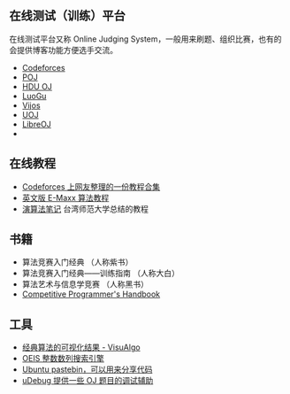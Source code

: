 ## 在线测试（训练）平台

在线测试平台又称 Online Judging System，一般用来刷题、组织比赛，也有的会提供博客功能方便选手交流。

- [Codeforces](http://codeforces.com)
- [POJ](http://poj.org)
- [HDU OJ](http://acm.hdu.edu.cn)
- [LuoGu](http://luogu.org)
- [Vijos](https://vijos.org/)
- [UOJ](http://uoj.ac)
- [LibreOJ](https://loj.ac/)
- 

## 在线教程

- [Codeforces 上网友整理的一份教程合集](http://codeforces.com/blog/entry/57282)
- [英文版 E-Maxx 算法教程](https://cp-algorithms.com/)
- [演算法笔记](http://www.csie.ntnu.edu.tw/~u91029/) 台湾师范大学总结的教程

## 书籍

- 算法竞赛入门经典 （人称紫书）
- 算法竞赛入门经典——训练指南 （人称大白）
- 算法艺术与信息学竞赛 （人称黑书）
- [Competitive Programmer's Handbook](https://cses.fi/book/index.html)

## 工具

- [经典算法的可视化结果 - VisuAlgo](https://visualgo.net/en)
- [OEIS 整数数列搜索引擎](https://oeis.org/)
- [Ubuntu pastebin，可以用来分享代码](https://paste.ubuntu.com/)
- [uDebug 提供一些 OJ 题目的调试辅助](https://www.udebug.com/)